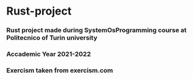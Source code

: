 # Rust-project
### Rust project made during SystemOsProgramming course at Politecnico of Turin university  
### Accademic Year 2021-2022
### Exercism taken from exercism.com
